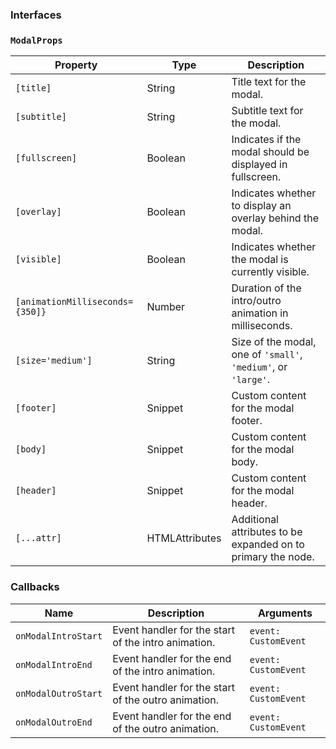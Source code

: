 ### Interfaces

### `ModalProps`

| Property                        | Type                           | Description                                                    |
| ------------------------------- | ------------------------------ | -------------------------------------------------------------- |
| `[title]`                       | String                         | Title text for the modal.                                      |
| `[subtitle]`                    | String                         | Subtitle text for the modal.                                   |
| `[fullscreen]`                  | Boolean                        | Indicates if the modal should be displayed in fullscreen.      |
| `[overlay]`                     | Boolean                        | Indicates whether to display an overlay behind the modal.      |
| `[visible]`                     | Boolean                        | Indicates whether the modal is currently visible.              |
| `[animationMilliseconds={350]}` | Number                         | Duration of the intro/outro animation in milliseconds.         |
| `[size='medium']`               | String                         | Size of the modal, one of `'small'`, `'medium'`, or `'large'`. |
| `[footer]`                      | Snippet                        | Custom content for the modal footer.                           |
| `[body]`                        | Snippet                        | Custom content for the modal body.                             |
| `[header]`                      | Snippet                        | Custom content for the modal header.                           |
| `[...attr] `                    | HTMLAttributes<HTMLDivElement> | Additional attributes to be expanded on to primary the node.                  |

### Callbacks

| Name                | Description                                         | Arguments            |
| ------------------- | --------------------------------------------------- | -------------------- |
| `onModalIntroStart` | Event handler for the start of the intro animation. | `event: CustomEvent` |
| `onModalIntroEnd`   | Event handler for the end of the intro animation.   | `event: CustomEvent` |
| `onModalOutroStart` | Event handler for the start of the outro animation. | `event: CustomEvent` |
| `onModalOutroEnd`   | Event handler for the end of the outro animation.   | `event: CustomEvent` |
